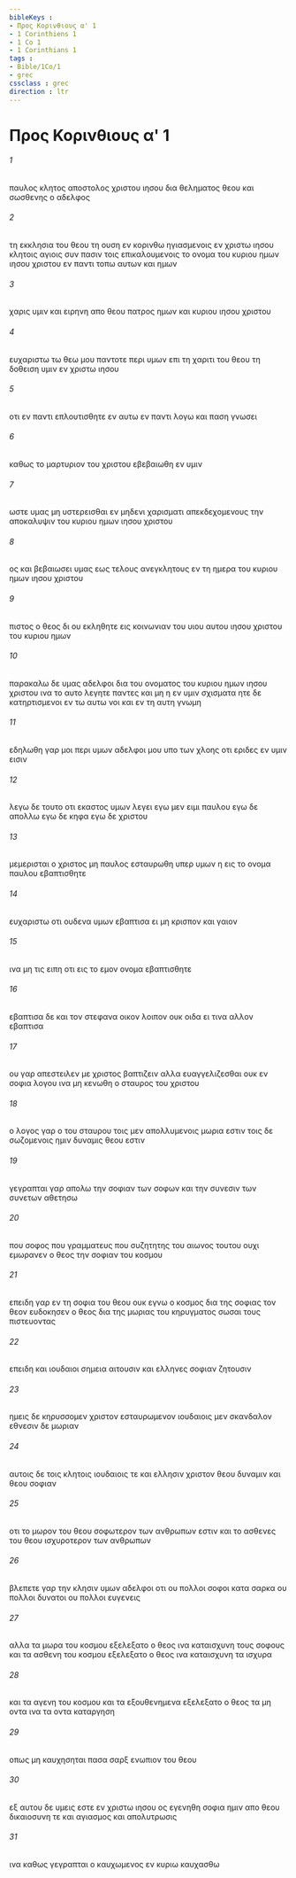 ```yaml
---
bibleKeys : 
- Προς Κορινθιους α' 1
- 1 Corinthiens 1
- 1 Co 1
- 1 Corinthians 1
tags : 
- Bible/1Co/1
- grec
cssclass : grec
direction : ltr
---
```


# Προς Κορινθιους α' 1

###### 1
παυλος κλητος αποστολος χριστου ιησου δια θεληματος θεου και σωσθενης ο αδελφος
###### 2
τη εκκλησια του θεου τη ουση εν κορινθω ηγιασμενοις εν χριστω ιησου κλητοις αγιοις συν πασιν τοις επικαλουμενοις το ονομα του κυριου ημων ιησου χριστου εν παντι τοπω αυτων και ημων
###### 3
χαρις υμιν και ειρηνη απο θεου πατρος ημων και κυριου ιησου χριστου
###### 4
ευχαριστω τω θεω μου παντοτε περι υμων επι τη χαριτι του θεου τη δοθειση υμιν εν χριστω ιησου
###### 5
οτι εν παντι επλουτισθητε εν αυτω εν παντι λογω και παση γνωσει
###### 6
καθως το μαρτυριον του χριστου εβεβαιωθη εν υμιν
###### 7
ωστε υμας μη υστερεισθαι εν μηδενι χαρισματι απεκδεχομενους την αποκαλυψιν του κυριου ημων ιησου χριστου
###### 8
ος και βεβαιωσει υμας εως τελους ανεγκλητους εν τη ημερα του κυριου ημων ιησου χριστου
###### 9
πιστος ο θεος δι ου εκληθητε εις κοινωνιαν του υιου αυτου ιησου χριστου του κυριου ημων
###### 10
παρακαλω δε υμας αδελφοι δια του ονοματος του κυριου ημων ιησου χριστου ινα το αυτο λεγητε παντες και μη η εν υμιν σχισματα ητε δε κατηρτισμενοι εν τω αυτω νοι και εν τη αυτη γνωμη
###### 11
εδηλωθη γαρ μοι περι υμων αδελφοι μου υπο των χλοης οτι εριδες εν υμιν εισιν
###### 12
λεγω δε τουτο οτι εκαστος υμων λεγει εγω μεν ειμι παυλου εγω δε απολλω εγω δε κηφα εγω δε χριστου
###### 13
μεμερισται ο χριστος μη παυλος εσταυρωθη υπερ υμων η εις το ονομα παυλου εβαπτισθητε
###### 14
ευχαριστω οτι ουδενα υμων εβαπτισα ει μη κρισπον και γαιον
###### 15
ινα μη τις ειπη οτι εις το εμον ονομα εβαπτισθητε
###### 16
εβαπτισα δε και τον στεφανα οικον λοιπον ουκ οιδα ει τινα αλλον εβαπτισα
###### 17
ου γαρ απεστειλεν με χριστος βαπτιζειν αλλα ευαγγελιζεσθαι ουκ εν σοφια λογου ινα μη κενωθη ο σταυρος του χριστου
###### 18
ο λογος γαρ ο του σταυρου τοις μεν απολλυμενοις μωρια εστιν τοις δε σωζομενοις ημιν δυναμις θεου εστιν
###### 19
γεγραπται γαρ απολω την σοφιαν των σοφων και την συνεσιν των συνετων αθετησω
###### 20
που σοφος που γραμματευς που συζητητης του αιωνος τουτου ουχι εμωρανεν ο θεος την σοφιαν του κοσμου
###### 21
επειδη γαρ εν τη σοφια του θεου ουκ εγνω ο κοσμος δια της σοφιας τον θεον ευδοκησεν ο θεος δια της μωριας του κηρυγματος σωσαι τους πιστευοντας
###### 22
επειδη και ιουδαιοι σημεια αιτουσιν και ελληνες σοφιαν ζητουσιν
###### 23
ημεις δε κηρυσσομεν χριστον εσταυρωμενον ιουδαιοις μεν σκανδαλον εθνεσιν δε μωριαν
###### 24
αυτοις δε τοις κλητοις ιουδαιοις τε και ελλησιν χριστον θεου δυναμιν και θεου σοφιαν
###### 25
οτι το μωρον του θεου σοφωτερον των ανθρωπων εστιν και το ασθενες του θεου ισχυροτερον των ανθρωπων
###### 26
βλεπετε γαρ την κλησιν υμων αδελφοι οτι ου πολλοι σοφοι κατα σαρκα ου πολλοι δυνατοι ου πολλοι ευγενεις
###### 27
αλλα τα μωρα του κοσμου εξελεξατο ο θεος ινα καταισχυνη τους σοφους και τα ασθενη του κοσμου εξελεξατο ο θεος ινα καταισχυνη τα ισχυρα
###### 28
και τα αγενη του κοσμου και τα εξουθενημενα εξελεξατο ο θεος τα μη οντα ινα τα οντα καταργηση
###### 29
οπως μη καυχησηται πασα σαρξ ενωπιον του θεου
###### 30
εξ αυτου δε υμεις εστε εν χριστω ιησου ος εγενηθη σοφια ημιν απο θεου δικαιοσυνη τε και αγιασμος και απολυτρωσις
###### 31
ινα καθως γεγραπται ο καυχωμενος εν κυριω καυχασθω
